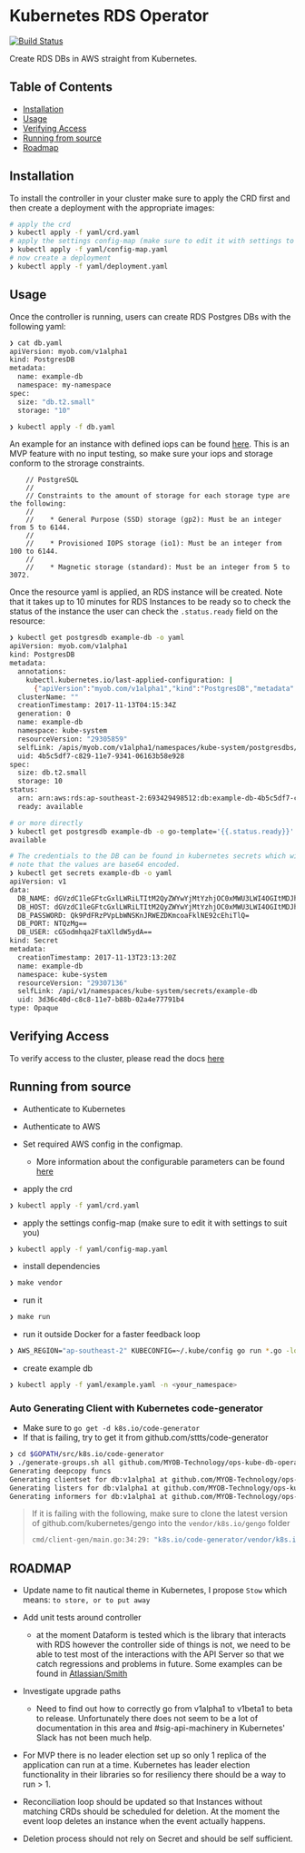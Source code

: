 # Kubernetes RDS Operator

[![Build Status](https://travis-ci.org/MYOB-Technology/ops-kube-db-operator.svg?branch=master)](https://travis-ci.org/MYOB-Technology/ops-kube-db-operator)

Create RDS DBs in AWS straight from Kubernetes.

## Table of Contents

* [Installation](#installation)
* [Usage](#usage)
* [Verifying Access](#verifying-access)
* [Running from source](#running-from-source)
* [Roadmap](#roadmap)

## Installation

To install the controller in your cluster make sure to apply the CRD first and then create a deployment with the appropriate images:

```bash
# apply the crd
❯ kubectl apply -f yaml/crd.yaml
# apply the settings config-map (make sure to edit it with settings to suit you)
❯ kubectl apply -f yaml/config-map.yaml
# now create a deployment
❯ kubectl apply -f yaml/deployment.yaml
```

## Usage

Once the controller is running, users can create RDS Postgres DBs with the following yaml:

```bash
❯ cat db.yaml
apiVersion: myob.com/v1alpha1
kind: PostgresDB
metadata:
  name: example-db
  namespace: my-namespace
spec:
  size: "db.t2.small"
  storage: "10"

❯ kubectl apply -f db.yaml
```
An example for an instance with defined iops can be found [here](./yaml/example-iops.yaml). This is an MVP feature with no input testing, so make sure your iops and storage conform to the strorage constraints.
```
    // PostgreSQL
    //
    // Constraints to the amount of storage for each storage type are the following:
    //
    //    * General Purpose (SSD) storage (gp2): Must be an integer from 5 to 6144.
    //
    //    * Provisioned IOPS storage (io1): Must be an integer from 100 to 6144.
    //
    //    * Magnetic storage (standard): Must be an integer from 5 to 3072.
```

Once the resource yaml is applied, an RDS instance will be created. Note that it takes up to 10 minutes for RDS Instances to be ready so to check the status of the instance the user can check the `.status.ready` field on the resource:

```bash
❯ kubectl get postgresdb example-db -o yaml
apiVersion: myob.com/v1alpha1
kind: PostgresDB
metadata:
  annotations:
    kubectl.kubernetes.io/last-applied-configuration: |
      {"apiVersion":"myob.com/v1alpha1","kind":"PostgresDB","metadata":{"annotations":{},"name":"example-db","namespace":"kube-system"},"spec":{"size":"db.t2.small","storage":"10"}}
  clusterName: ""
  creationTimestamp: 2017-11-13T04:15:34Z
  generation: 0
  name: example-db
  namespace: kube-system
  resourceVersion: "29305859"
  selfLink: /apis/myob.com/v1alpha1/namespaces/kube-system/postgresdbs/example-db
  uid: 4b5c5df7-c829-11e7-9341-06163b58e928
spec:
  size: db.t2.small
  storage: 10
status:
  arn: arn:aws:rds:ap-southeast-2:693429498512:db:example-db-4b5c5df7-c829-11e7-9341-06163b58e928
  ready: available

# or more directly
❯ kubectl get postgresdb example-db -o go-template='{{.status.ready}}'
available

# The credentials to the DB can be found in kubernetes secrets which will be created for you
# note that the values are base64 encoded.
❯ kubectl get secrets example-db -o yaml
apiVersion: v1
data:
  DB_NAME: dGVzdC1leGFtcGxlLWRiLTItM2QyZWYwYjMtYzhjOC0xMWU3LWI4OGItMDJhNGU3Nzc5MWI0
  DB_HOST: dGVzdC1leGFtcGxlLWRiLTItM2QyZWYwYjMtYzhjOC0xMWU3LWI4OGItMDJhNGU3Nzc5MWI0LmNidWp2Y2R5MGh3aC5hcC1zb3V0aGVhc3QtMi5yZHMuYW1hem9uYXdzLmNvbTo1NDMy
  DB_PASSWORD: Qk9PdFRzPVpLbWNSKnJRWEZDKmcoaFklNE92cEhiTlQ=
  DB_PORT: NTQzMg==
  DB_USER: cG5odmhqa2FtaXlldW5ydA==
kind: Secret
metadata:
  creationTimestamp: 2017-11-13T23:13:20Z
  name: example-db
  namespace: kube-system
  resourceVersion: "29307136"
  selfLink: /api/v1/namespaces/kube-system/secrets/example-db
  uid: 3d36c40d-c8c8-11e7-b88b-02a4e77791b4
type: Opaque
```

## Verifying Access

To verify access to the cluster, please read the docs [here](docs/ACCESS.md)

## Running from source

* Authenticate to Kubernetes
* Authenticate to AWS
* Set required AWS config in the configmap.
  * More information about the configurable parameters can be found [here](docs/CONFIGURATION.md)

* apply the crd
```bash
❯ kubectl apply -f yaml/crd.yaml
```

* apply the settings config-map (make sure to edit it with settings to suit you)
```bash
❯ kubectl apply -f yaml/config-map.yaml
```

* install dependencies
```bash
❯ make vendor
```

* run it
```bash
❯ make run
```

* run it outside Docker for a faster feedback loop
```bash
❯ AWS_REGION="ap-southeast-2" KUBECONFIG=~/.kube/config go run *.go -logtostderr=true -v=2
```


* create example db
```bash
❯ kubectl apply -f yaml/example.yaml -n <your_namespace>
```

### Auto Generating Client with Kubernetes code-generator

* Make sure to `go get -d k8s.io/code-generator`
* If that is failing, try to get it from github.com/sttts/code-generator

```bash
❯ cd $GOPATH/src/k8s.io/code-generator
❯ ./generate-groups.sh all github.com/MYOB-Technology/ops-kube-db-operator/pkg/client github.com/MYOB-Technology/ops-kube-db-operator/pkg/apis "db:v1alpha1" --go-header-file ./hack/boilerplate.go.txt
Generating deepcopy funcs
Generating clientset for db:v1alpha1 at github.com/MYOB-Technology/ops-kube-db-operator/pkg/client/clientset
Generating listers for db:v1alpha1 at github.com/MYOB-Technology/ops-kube-db-operator/pkg/client/listers
Generating informers for db:v1alpha1 at github.com/MYOB-Technology/ops-kube-db-operator/pkg/client/informers
```

> If it is failing with the following, make sure to clone the latest version of github.com/kubernetes/gengo into the `vendor/k8s.io/gengo` folder
>
> ```bash
> cmd/client-gen/main.go:34:29: "k8s.io/code-generator/vendor/k8s.io/gengo/args".Default().WithoutDefaultFlagParsing undefined (type *"k8s.io/code-generator/vendor/k8s.io/gengo/args".GeneratorArgs has no field or method WithoutDefaultFlagParsing)
> ```

## ROADMAP

* Update name to fit nautical theme in Kubernetes, I propose `Stow` which means: `to store, or to put away`

* Add unit tests around controller
  * at the moment Dataform is tested which is the library that interacts with RDS however the controller side of things is not, we need to be able to test most of the interactions with the API Server so that we catch regressions and problems in future. Some examples can be found in [Atlassian/Smith](https://github.com/atlassian/smith/blob/9b053cff9f69b1a3c75d18c43d0673dcdc76e015/pkg/controller/controller_test.go)

* Investigate upgrade paths
  * Need to find out how to correctly go from v1alpha1 to v1beta1 to beta to release. Unfortunately there does not seem to be a lot of documentation in this area and #sig-api-machinery in Kubernetes' Slack has not been much help.

* For MVP there is no leader election set up so only 1 replica of the application can run at a time. Kubernetes has leader election functionality in their libraries so for resiliency there should be a way to run > 1.

* Reconciliation loop should be updated so that Instances without matching CRDs should be scheduled for deletion. At the moment the event loop deletes an instance when the event actually happens.

* Deletion process should not rely on Secret and should be self sufficient.
